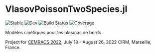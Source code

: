 # VlasovPoissonTwoSpecies.jl

[![Stable](https://img.shields.io/badge/docs-stable-blue.svg)](https://juliavlasov.github.io/VlasovPoissonTwoSpecies.jl/stable/)
[![Dev](https://img.shields.io/badge/docs-dev-blue.svg)](https://juliavlasov.github.io/VlasovPoissonTwoSpecies.jl/dev/)
[![Build Status](https://github.com/juliavlasov/VlasovPoissonTwoSpecies.jl/actions/workflows/CI.yml/badge.svg?branch=main)](https://github.com/juliavlasov/VlasovPoissonTwoSpecies.jl/actions/workflows/CI.yml?query=branch%3Amain)
[![Coverage](https://codecov.io/gh/juliavlasov/VlasovPoissonTwoSpecies.jl/branch/main/graph/badge.svg)](https://codecov.io/gh/juliavlasov/VlasovPoissonTwoSpecies.jl)

Modèles cinétiques pour les plasmas de bords

Project for [CEMRACS 2022](http://smai.emath.fr/cemracs/cemracs22/projects.html), July 18 - August 26, 2022
CIRM, Marseille, France. 
